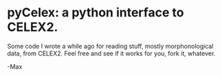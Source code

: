 pyCelex: a python interface to CELEX2.
======================================

Some code I wrote a while ago for reading stuff, mostly morphonological data,
from CELEX2. Feel free and see if it works for you, fork it, whatever.

-Max
